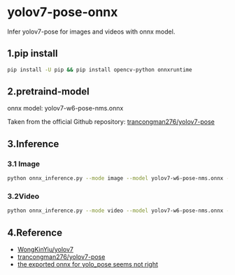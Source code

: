 # yolov7-pose-onnx
Infer yolov7-pose for images and videos with onnx model.

## 1.pip install
```bash
pip install -U pip && pip install opencv-python onnxruntime
```
## 2.pretraind-model
onnx model: yolov7-w6-pose-nms.onnx 

Taken from the official Github repository:
[trancongman276/yolov7-pose](https://github.com/trancongman276/yolov7-pose)

## 3.Inference
### 3.1 Image
```bash
python onnx_inference.py --mode image --model yolov7-w6-pose-nms.onnx -i sample.jpg -s 0.3 --img_size 960
```
### 3.2Video
```bash
python onnx_inference.py --mode video --model yolov7-w6-pose-nms.onnx -i sample.mp4 -s 0.3 --img_size 960
```

## 4.Reference
* [WongKinYiu/yolov7](https://github.com/WongKinYiu/yolov7/tree/pose)
* [trancongman276/yolov7-pose](https://github.com/trancongman276/yolov7-pose)
* [the exported onnx for yolo_pose seems not right](https://github.com/WongKinYiu/yolov7/issues/386)
